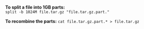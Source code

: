 **To split a file into 1GB parts:**  
`split -b 1024M file.tar.gz "file.tar.gz.part."`
  
**To recombine the parts:**
`cat file.tar.gz.part.* > file.tar.gz`
